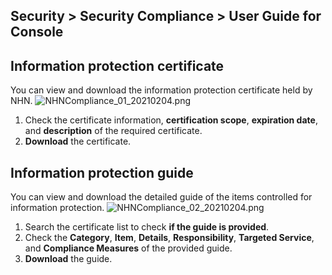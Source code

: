 ## Security > Security Compliance > User Guide for Console

## Information protection certificate

You can view and download the information protection certificate held by NHN.
![NHNCompliance_01_20210204.png](https://static.toastoven.net/prod_serversecuritycheck/NHNCompliance_01_20210204.png)
1. Check the certificate information, **certification scope**, **expiration date**, and **description** of the required certificate.
2. **Download**  the certificate.


## Information protection guide

You can view and download the detailed guide of the items controlled for information protection.
![NHNCompliance_02_20210204.png](https://static.toastoven.net/prod_serversecuritycheck/NHNCompliance_02_20210204.png)
1. Search the certificate list to check **if the guide is provided**.
2. Check the **Category**, **Item**, **Details**, **Responsibility**, **Targeted Service**, and **Compliance Measures** of the provided guide.
3. **Download**  the guide.
